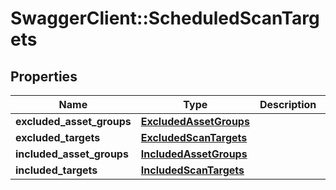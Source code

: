 # SwaggerClient::ScheduledScanTargets

## Properties
Name | Type | Description | Notes
------------ | ------------- | ------------- | -------------
**excluded_asset_groups** | [**ExcludedAssetGroups**](ExcludedAssetGroups.md) |  | [optional] 
**excluded_targets** | [**ExcludedScanTargets**](ExcludedScanTargets.md) |  | [optional] 
**included_asset_groups** | [**IncludedAssetGroups**](IncludedAssetGroups.md) |  | [optional] 
**included_targets** | [**IncludedScanTargets**](IncludedScanTargets.md) |  | [optional] 

